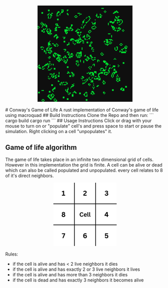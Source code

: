 <p align="center">
  <img src="example.png" alt="drawing" width="300" text-align="center"/>
</p>
# Conway's Game of Life
A rust implementation of Conway's game of life using macroquad
## Build Instructions
Clone the Repo and then run:
```
cargo build
cargo run
```
## Usage Instructions
Click or drag with your mouse to turn on or "populate" cell's and press space to start or pause the simulation. Right clicking on a cell "unpopulates" it.

## Game of life algorithm
The game of life takes place in an infinite two dimensional grid of cells. However in this implementation the grid is finite. A cell can be alive or dead which can also be called populated and unpopulated. every cell relates to 8 of it's direct neighbors.
<p align="center">
  <img src="grid.png" alt="drawing" width="200" text-align="center"/>
</p>
Rules:

- if the cell is alive and has < 2 live neighbors it dies
- if the cell is alive and has exactly 2 or 3 live neighbors it lives
- if the cell is alive and has more than 3 neighbors it dies
- if the cell is dead and has exactly 3 neighbors it becomes alive
